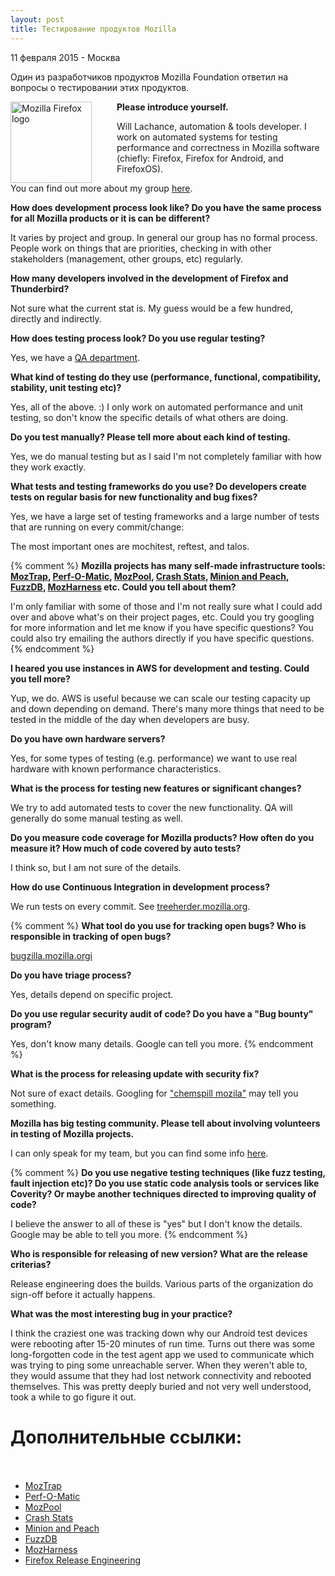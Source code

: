 ```yaml
---
layout: post
title: Тестирование продуктов Mozilla
---
```


<p class="meta">11 февраля 2015 - Москва</p>

Один из разработчиков продуктов Mozilla Foundation ответил на вопросы о тестировании
этих продуктов.

<img src="{{ site.baseurl }}/images/logo-mozilla.png" height="130" alt="Mozilla Firefox logo" style="float:left; margin-right: 40px;">

**Please introduce yourself.**

Will Lachance, automation & tools developer. I work on automated systems
for testing performance and correctness in Mozilla software
(chiefly: Firefox, Firefox for Android, and FirefoxOS).

You can find out more about my group [here](https://wiki.mozilla.org/Auto-tools).

**How does development process look like? Do you have the same process
for all Mozilla products or it is can be different?**

It varies by project and group. In general our group has no formal process.
People work on things that are priorities, checking in with other stakeholders
(management, other groups, etc) regularly.

**How many developers involved in the development of Firefox and Thunderbird?**

Not sure what the current stat is. My guess would be a few hundred, directly and indirectly.

**How does testing process look? Do you use regular testing?**

Yes, we have a [QA department](https://wiki.mozilla.org/QA).

**What kind of testing do they use (performance, functional,
compatibility, stability, unit testing etc)?**

Yes, all of the above. :) I only work on automated performance
and unit testing, so don't know the specific details of what others are doing.
 
**Do you test manually? Please tell more about each kind of testing.**

Yes, we do manual testing but as I said I'm not completely familiar with how they work exactly.

**What tests and testing frameworks do you use? Do developers
create tests on regular basis for new functionality and bug fixes?**

Yes, we have a large set of testing frameworks and a large number
of tests that are running on every commit/change:

The most important ones are mochitest, reftest, and talos.

{% comment %}
**Mozilla projects has many self-made infrastructure tools:
[MozTrap](https://github.com/mozilla/moztrap/), [Perf-O-Matic](http://graphs.mozilla.org/graph.html),
[MozPool](https://github.com/mozilla/mozpool), [Crash Stats](https://crash-stats.mozilla.com),
[Minion and Peach](http://www.opennet.ru/opennews/art.shtml?num=37551), [FuzzDB](https://code.google.com/p/fuzzdb/),
[MozHarness](https://github.com/mozilla/build-mozharness) etc. Could you tell about them?**

I'm only familiar with some of those and I'm not really sure what
I could add over and above what's on their project pages, etc.
Could you try googling for more information and let me know if
you have specific questions? You could also try emailing the authors
directly if you have specific questions.
{% endcomment %}

**I heared you use instances in AWS for development and testing. Could
you tell more?**

Yup, we do. AWS is useful because we can scale our testing capacity
up and down depending on demand. There's many more things that need
to be tested in the middle of the day when developers are busy.

**Do you have own hardware servers?**

Yes, for some types of testing (e.g. performance) we want to use
real hardware with known performance characteristics.

**What is the process for testing new features or significant changes?**

We try to add automated tests to cover the new functionality.
QA will generally do some manual testing as well.

**Do you measure code coverage for Mozilla products? How often do you measure it?
How much of code covered by auto tests?**

I think so, but I am not sure of the details.

**How do use Continuous Integration in development process?**

We run tests on every commit. See [treeherder.mozilla.org](http://treeherder.mozilla.org).

{% comment %}
**What tool do you use for tracking open bugs? Who is responsible in
tracking of open bugs?**

[bugzilla.mozilla.orgi](http://bugzilla.mozilla.org)

**Do you have triage process?**

Yes, details depend on specific project.

**Do you use regular security audit of code?
Do you have a "Bug bounty" program?**

Yes, don't know many details. Google can tell you more.
{% endcomment %}

**What is the process for releasing update with security fix?**

Not sure of exact details. Googling for ["chemspill mozila"](http://www.aosabook.org/en/ffreleng.html)
may tell you something.

**Mozilla has big testing community.
Please tell about  involving volunteers in testing of Mozilla projects.**

I can only speak for my team, but you can find some info
[here](https://wiki.mozilla.org/Auto-tools#Want_to_Help.3F).

{% comment %}
**Do you use negative testing techniques (like fuzz testing, fault injection etc)?
Do you use static code analysis tools or services like Coverity? Or
maybe another techniques directed to improving quality of code?**

I believe the answer to all of these is "yes" but I don't know the details.
Google may be able to tell you more.
{% endcomment %}

**Who is responsible for releasing of new version?
What are the release criterias?**

Release engineering does the builds. Various parts of the
organization do sign-off before it actually happens.

**What was the most interesting bug in your practice?**

I think the craziest one was tracking down why our Android test
devices were rebooting after 15-20 minutes of run time.
Turns out there was some long-forgotten code in the test agent
app we used to communicate which was trying to ping some unreachable server.
When they weren't able to, they would assume that they had lost
network connectivity and rebooted themselves. This was pretty deeply
buried and not very well understood, took a while to go figure it out.

# Дополнительные ссылки:<br><br>

- [MozTrap](https://github.com/mozilla/moztrap/)
- [Perf-O-Matic](http://graphs.mozilla.org/graph.html)
- [MozPool](https://github.com/mozilla/mozpool)
- [Crash Stats](https://crash-stats.mozilla.com)
- [Minion and Peach](http://www.opennet.ru/opennews/art.shtml?num=37551)
- [FuzzDB](https://code.google.com/p/fuzzdb/)
- [MozHarness](https://github.com/mozilla/build-mozharness)
- [Firefox Release Engineering](http://aosabook.org/en/ffreleng.html)
